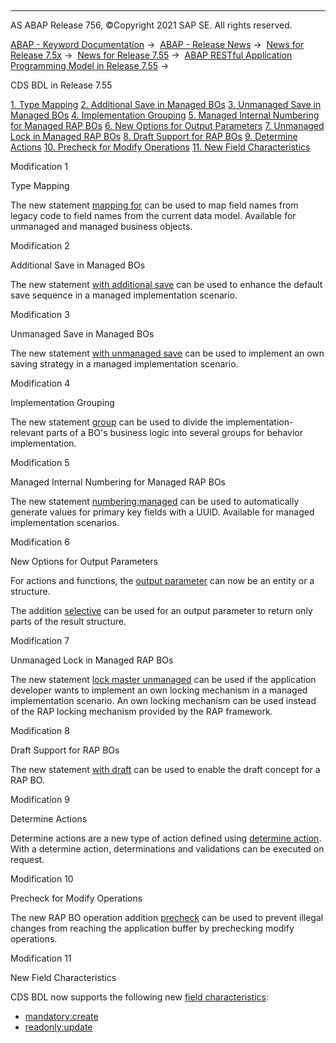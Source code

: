   

* * *

AS ABAP Release 756, ©Copyright 2021 SAP SE. All rights reserved.

[ABAP - Keyword Documentation](https://help.sap.com/doc/abapdocu_756_index_htm/7.56/en-US/abenabap.htm) →  [ABAP - Release News](https://help.sap.com/doc/abapdocu_756_index_htm/7.56/en-US/abennews.htm) →  [News for Release 7.5x](https://help.sap.com/doc/abapdocu_756_index_htm/7.56/en-US/abennews-75.htm) →  [News for Release 7.55](https://help.sap.com/doc/abapdocu_756_index_htm/7.56/en-US/abennews-755.htm) →  [ABAP RESTful Application Programming Model in Release 7.55](https://help.sap.com/doc/abapdocu_756_index_htm/7.56/en-US/abennews-755-restful.htm) → 

CDS BDL in Release 7.55

[1\. Type Mapping](#!ABAP_MODIFICATION_1@1@)
[2\. Additional Save in Managed BOs](#!ABAP_MODIFICATION_2@2@)
[3\. Unmanaged Save in Managed BOs](#!ABAP_MODIFICATION_3@3@)
[4\. Implementation Grouping](#!ABAP_MODIFICATION_4@4@)
[5\. Managed Internal Numbering for Managed RAP BOs](#!ABAP_MODIFICATION_5@5@)
[6\. New Options for Output Parameters](#!ABAP_MODIFICATION_6@6@)
[7\. Unmanaged Lock in Managed RAP BOs](#!ABAP_MODIFICATION_7@7@)
[8\. Draft Support for RAP BOs](#!ABAP_MODIFICATION_8@8@)
[9\. Determine Actions](#!ABAP_MODIFICATION_9@9@)
[10\. Precheck for Modify Operations](#!ABAP_MODIFICATION_10@10@)
[11\. New Field Characteristics](#!ABAP_MODIFICATION_11@11@)

Modification 1   

Type Mapping

The new statement [mapping for](https://help.sap.com/doc/abapdocu_756_index_htm/7.56/en-US/abenbdl_type_mapping.htm) can be used to map field names from legacy code to field names from the current data model. Available for unmanaged and managed business objects.

Modification 2   

Additional Save in Managed BOs

The new statement [with additional save](https://help.sap.com/doc/abapdocu_756_index_htm/7.56/en-US/abenbdl_saving.htm) can be used to enhance the default save sequence in a managed implementation scenario.

Modification 3   

Unmanaged Save in Managed BOs

The new statement [with unmanaged save](https://help.sap.com/doc/abapdocu_756_index_htm/7.56/en-US/abenbdl_saving.htm) can be used to implement an own saving strategy in a managed implementation scenario.

Modification 4   

Implementation Grouping

The new statement [group](https://help.sap.com/doc/abapdocu_756_index_htm/7.56/en-US/abenbdl_grouping.htm) can be used to divide the implementation-relevant parts of a BO's business logic into several groups for behavior implementation.

Modification 5   

Managed Internal Numbering for Managed RAP BOs

The new statement [numbering:managed](https://help.sap.com/doc/abapdocu_756_index_htm/7.56/en-US/abenbdl_field_numbering.htm) can be used to automatically generate values for primary key fields with a UUID. Available for managed implementation scenarios.

Modification 6   

New Options for Output Parameters

For actions and functions, the [output parameter](https://help.sap.com/doc/abapdocu_756_index_htm/7.56/en-US/abenbdl_action_output_para.htm) can now be an entity or a structure.

The addition [selective](https://help.sap.com/doc/abapdocu_756_index_htm/7.56/en-US/abenbdl_action_output_para.htm) can be used for an output parameter to return only parts of the result structure.

Modification 7   

Unmanaged Lock in Managed RAP BOs

The new statement [lock master unmanaged](https://help.sap.com/doc/abapdocu_756_index_htm/7.56/en-US/abenbdl_locking.htm) can be used if the application developer wants to implement an own locking mechanism in a managed implementation scenario. An own locking mechanism can be used instead of the RAP locking mechanism provided by the RAP framework.

Modification 8   

Draft Support for RAP BOs

The new statement [with draft](https://help.sap.com/doc/abapdocu_756_index_htm/7.56/en-US/abenbdl_with_draft.htm) can be used to enable the draft concept for a RAP BO.

Modification 9   

Determine Actions

Determine actions are a new type of action defined using [determine action](https://help.sap.com/doc/abapdocu_756_index_htm/7.56/en-US/abenbdl_determine_action.htm). With a determine action, determinations and validations can be executed on request.

Modification 10   

Precheck for Modify Operations

The new RAP BO operation addition [precheck](https://help.sap.com/doc/abapdocu_756_index_htm/7.56/en-US/abenbdl_precheck.htm) can be used to prevent illegal changes from reaching the application buffer by prechecking modify operations.

Modification 11   

New Field Characteristics

CDS BDL now supports the following new [field characteristics](https://help.sap.com/doc/abapdocu_756_index_htm/7.56/en-US/abenbdl_field_char.htm):

-   [mandatory:create](https://help.sap.com/doc/abapdocu_756_index_htm/7.56/en-US/abenbdl_field_char.htm)
-   [readonly:update](https://help.sap.com/doc/abapdocu_756_index_htm/7.56/en-US/abenbdl_field_char.htm)